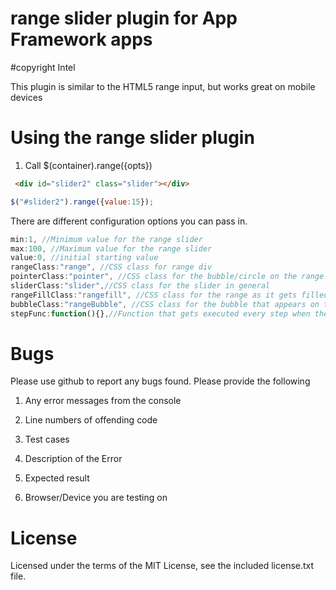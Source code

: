# range slider plugin for App Framework apps

#copyright Intel

This plugin is similar to the HTML5 range input, but works great on mobile devices

# Using the range slider plugin

1) Call $(container).range({opts})



```html
 <div id="slider2" class="slider"></div>
```

```js
$("#slider2").range({value:15});
```
 
There are different configuration options you can pass in. 

```js
min:1, //Minimum value for the range slider
max:100, //Maximum value for the range slider
value:0, //initial starting value
rangeClass:"range", //CSS class for range div
pointerClass:"pointer", //CSS class for the bubble/circle on the range
sliderClass:"slider",//CSS class for the slider in general
rangeFillClass:"rangefill", //CSS class for the range as it gets filled
bubbleClass:"rangeBubble", //CSS class for the bubble that appears on top with the value  in it
stepFunc:function(){},//Function that gets executed every step when the range gets moved
```


# Bugs

Please use github to report any bugs found.  Please provide the following

1. Any error messages from the console

2. Line numbers of offending code

3. Test cases

4. Description of the Error

5. Expected result

6. Browser/Device you are testing on


# License

Licensed under the terms of the MIT License, see the included license.txt file.